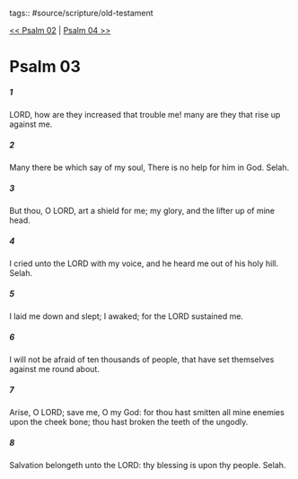 tags:: #source/scripture/old-testament

[<< Psalm 02](/old-testament/19_Psalms/Psalm_02.md) | [Psalm 04 >>](/old-testament/19_Psalms/Psalm_04.md)

# Psalm 03

##### 1

LORD, how are they increased that trouble me! many are they that rise up against me.

##### 2

Many there be which say of my soul, There is no help for him in God. Selah.

##### 3

But thou, O LORD, art a shield for me; my glory, and the lifter up of mine head.

##### 4

I cried unto the LORD with my voice, and he heard me out of his holy hill. Selah.

##### 5

I laid me down and slept; I awaked; for the LORD sustained me.

##### 6

I will not be afraid of ten thousands of people, that have set themselves against me round about.

##### 7

Arise, O LORD; save me, O my God: for thou hast smitten all mine enemies upon the cheek bone; thou hast broken the teeth of the ungodly.

##### 8

Salvation belongeth unto the LORD: thy blessing is upon thy people. Selah.
